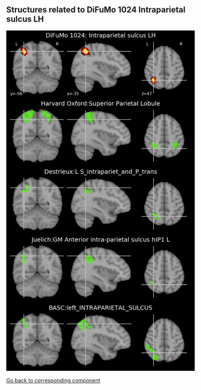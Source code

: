 


## Structures related to DiFuMo 1024 Intraparietal sulcus LH

![353](353.jpg "Structures related to DiFuMo 1024 Intraparietal sulcus LH")

[Go back to corresponding component](https://parietal-inria.github.io/DiFuMo/1024/html/353.html)